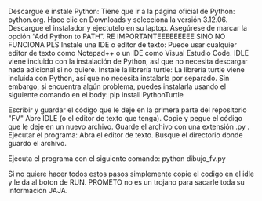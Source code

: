 Descargue e instale Python:
Tiene que ir a la página oficial de Python: python.org. 
Hace clic en Downloads y selecciona la versión 3.12.06.
Descargue el instalador y ejectutelo en su laptop.
Asegúrese de marcar la opción “Add Python to PATH”. RE IMPORTANTEEEEEEEEE SINO NO FUNCIONA PLS
Instale una IDE o editor de texto:
Puede usar cualquier editor de texto como Notepad++ o un IDE como Visual Estudio Code.
IDLE viene incluido con la instalación de Python, así que no necesita descargar nada adicional si no quiere. 
Instale la librería turtle:
La librería turtle viene incluida con Python, así que no necesita instalarla por separado. Sin embargo, si encuentra algún problema, puedes instalarla usando el siguiente comando en el body:
pip install PythonTurtle

Escribir y guardar el código que le deje en la primera parte del repositorio "FV" 
Abre IDLE (o el editor de texto que tenga).
Copie y pegue el código que le deje en un nuevo archivo.
Guarde el archivo con una extensión .py .
Ejecutar el programa:
Abra el editor de texto.
Busque el directorio donde guardo el archivo.

Ejecuta el programa con el siguiente comando:
python dibujo_fv.py


Si no quiere hacer todos estos pasos simplemente copie el codigo en el idle y le da al boton de RUN.
PROMETO no es un trojano para sacarle toda su informacion JAJA.
